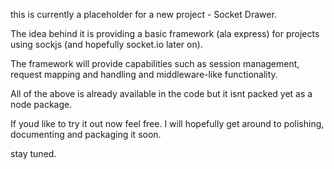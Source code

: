 this is currently a  placeholder for a new project - Socket Drawer.

The idea behind it is providing a basic framework (ala express)
for projects using sockjs (and hopefully socket.io later on).

The framework will provide capabilities such as session management, 
request mapping and handling and middleware-like functionality.

All of the above is already available in the code but it isnt packed yet
as a node package.

If youd like to try it out now feel free. I will hopefully get around to 
polishing, documenting and packaging it soon.

stay tuned.

  

